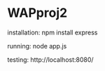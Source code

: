# WAPproj2

installation:
  npm install express
  
 running:
  node app.js
  
 testing:
  http://localhost:8080/<query>
